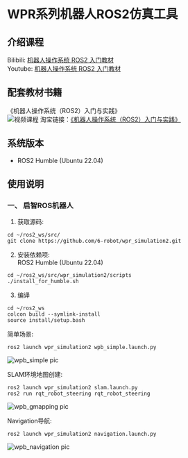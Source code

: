 # WPR系列机器人ROS2仿真工具

## 介绍课程
Bilibili: [机器人操作系统 ROS2 入门教材](https://www.bilibili.com/video/BV1oz421v7tB)  
Youtube: [机器人操作系统 ROS2 入门教材](https://www.youtube.com/watch?v=j0foOvBqQTc)

## 配套教材书籍
《机器人操作系统（ROS2）入门与实践》  
![视频课程](./media/book_1.jpg)
淘宝链接：[《机器人操作系统（ROS2）入门与实践》](https://world.taobao.com/item/820988259242.htm)

## 系统版本

- ROS2 Humble (Ubuntu 22.04)

## 使用说明

### 一、 启智ROS机器人
1. 获取源码:
```
cd ~/ros2_ws/src/
git clone https://github.com/6-robot/wpr_simulation2.git
```
2. 安装依赖项:  
ROS2 Humble (Ubuntu 22.04)
```
cd ~/ros2_ws/src/wpr_simulation2/scripts
./install_for_humble.sh
```
3. 编译
```
cd ~/ros2_ws
colcon build --symlink-install
source install/setup.bash
```

简单场景:
```
ros2 launch wpr_simulation2 wpb_simple.launch.py 
```
![wpb_simple pic](./media/wpb_simple.png)

SLAM环境地图创建:
```
ros2 launch wpr_simulation2 slam.launch.py 
ros2 run rqt_robot_steering rqt_robot_steering 
```
![wpb_gmapping pic](./media/wpb_gmapping.png)

Navigation导航:
```
ros2 launch wpr_simulation2 navigation.launch.py 
```
![wpb_navigation pic](./media/wpb_navigation.png)
